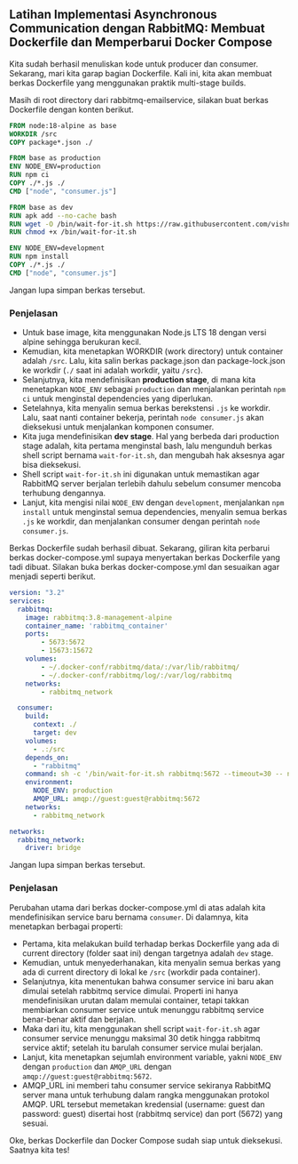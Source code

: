 ## Latihan Implementasi Asynchronous Communication dengan RabbitMQ: Membuat Dockerfile dan Memperbarui Docker Compose

Kita sudah berhasil menuliskan kode untuk producer dan consumer. Sekarang, mari kita garap bagian Dockerfile. Kali ini, kita akan membuat berkas Dockerfile yang menggunakan praktik multi-stage builds.

Masih di root directory dari rabbitmq-emailservice, silakan buat berkas Dockerfile dengan konten berikut.

```Dockerfile
FROM node:18-alpine as base
WORKDIR /src
COPY package*.json ./

FROM base as production
ENV NODE_ENV=production
RUN npm ci
COPY ./*.js ./
CMD ["node", "consumer.js"]

FROM base as dev
RUN apk add --no-cache bash
RUN wget -O /bin/wait-for-it.sh https://raw.githubusercontent.com/vishnubob/wait-for-it/master/wait-for-it.sh
RUN chmod +x /bin/wait-for-it.sh

ENV NODE_ENV=development
RUN npm install
COPY ./*.js ./
CMD ["node", "consumer.js"]
```

Jangan lupa simpan berkas tersebut.

### Penjelasan

- Untuk base image, kita menggunakan Node.js LTS 18 dengan versi alpine sehingga berukuran kecil.
- Kemudian, kita menetapkan WORKDIR (work directory) untuk container adalah `/src`. Lalu, kita salin berkas package.json dan package-lock.json ke workdir (`./` saat ini adalah workdir, yaitu `/src`).
- Selanjutnya, kita mendefinisikan **production stage**, di mana kita menetapkan `NODE_ENV` sebagai `production` dan menjalankan perintah `npm ci` untuk menginstal dependencies yang diperlukan.
- Setelahnya, kita menyalin semua berkas berekstensi `.js` ke workdir. Lalu, saat nanti container bekerja, perintah `node consumer.js` akan dieksekusi untuk menjalankan komponen consumer.
- Kita juga mendefinisikan **dev stage**. Hal yang berbeda dari production stage adalah, kita pertama menginstal bash, lalu mengunduh berkas shell script bernama `wait-for-it.sh`, dan mengubah hak aksesnya agar bisa dieksekusi.
- Shell script `wait-for-it.sh` ini digunakan untuk memastikan agar RabbitMQ server berjalan terlebih dahulu sebelum consumer mencoba terhubung dengannya.
- Lanjut, kita mengisi nilai `NODE_ENV` dengan `development`, menjalankan `npm install` untuk menginstal semua dependencies, menyalin semua berkas `.js` ke workdir, dan menjalankan consumer dengan perintah `node consumer.js`.

Berkas Dockerfile sudah berhasil dibuat. Sekarang, giliran kita perbarui berkas docker-compose.yml supaya menyertakan berkas Dockerfile yang tadi dibuat. Silakan buka berkas docker-compose.yml dan sesuaikan agar menjadi seperti berikut.

```yaml
version: "3.2"
services:
  rabbitmq:
    image: rabbitmq:3.8-management-alpine
    container_name: 'rabbitmq_container'
    ports:
        - 5673:5672
        - 15673:15672
    volumes:
        - ~/.docker-conf/rabbitmq/data/:/var/lib/rabbitmq/
        - ~/.docker-conf/rabbitmq/log/:/var/log/rabbitmq
    networks:
        - rabbitmq_network

  consumer:
    build:
      context: ./
      target: dev
    volumes:
      - .:/src
    depends_on:
      - "rabbitmq"
    command: sh -c '/bin/wait-for-it.sh rabbitmq:5672 --timeout=30 -- node consumer.js'
    environment:
      NODE_ENV: production
      AMQP_URL: amqp://guest:guest@rabbitmq:5672
    networks:
      - rabbitmq_network

networks:
  rabbitmq_network:
    driver: bridge
```

Jangan lupa simpan berkas tersebut.

### Penjelasan

Perubahan utama dari berkas docker-compose.yml di atas adalah kita mendefinisikan service baru bernama `consumer`. Di dalamnya, kita menetapkan berbagai properti:

- Pertama, kita melakukan build terhadap berkas Dockerfile yang ada di current directory (folder saat ini) dengan targetnya adalah `dev` stage.
- Kemudian, untuk menyederhanakan, kita menyalin semua berkas yang ada di current directory di lokal ke `/src` (workdir pada container).
- Selanjutnya, kita menentukan bahwa consumer service ini baru akan dimulai setelah rabbitmq service dimulai. Properti ini hanya mendefinisikan urutan dalam memulai container, tetapi takkan membiarkan consumer service untuk menunggu rabbitmq service benar-benar aktif dan berjalan.
- Maka dari itu, kita menggunakan shell script `wait-for-it.sh` agar consumer service menunggu maksimal 30 detik hingga rabbitmq service aktif; setelah itu barulah consumer service mulai berjalan.
- Lanjut, kita menetapkan sejumlah environment variable, yakni `NODE_ENV` dengan `production` dan `AMQP_URL` dengan `amqp://guest:guest@rabbitmq:5672`.
- AMQP_URL ini memberi tahu consumer service sekiranya RabbitMQ server mana untuk terhubung dalam rangka menggunakan protokol AMQP. URL tersebut memetakan kredensial (username: guest dan password: guest) disertai host (rabbitmq service) dan port (5672) yang sesuai.

Oke, berkas Dockerfile dan Docker Compose sudah siap untuk dieksekusi. Saatnya kita tes!
